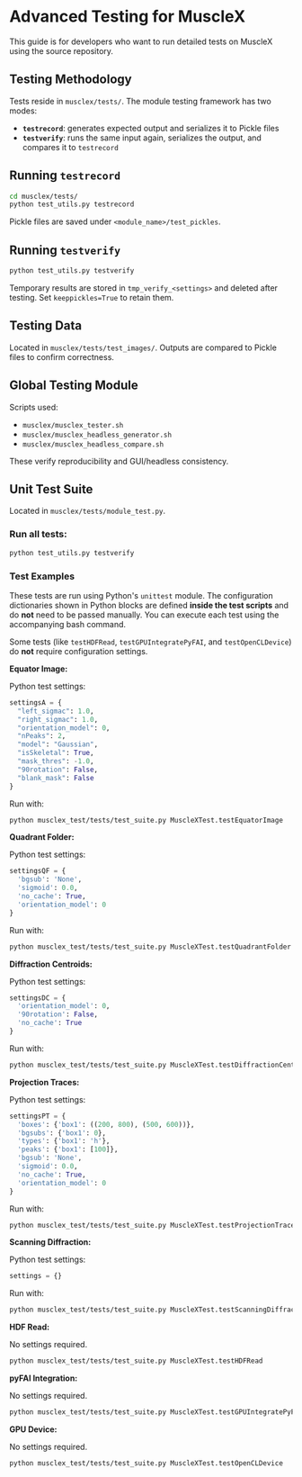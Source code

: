 # Advanced Testing for MuscleX

This guide is for developers who want to run detailed tests on MuscleX using the source repository.



## Testing Methodology

Tests reside in `musclex/tests/`. The module testing framework has two modes:

- **`testrecord`**: generates expected output and serializes it to Pickle files
- **`testverify`**: runs the same input again, serializes the output, and compares it to `testrecord`



## Running `testrecord`

```bash
cd musclex/tests/
python test_utils.py testrecord
```

Pickle files are saved under `<module_name>/test_pickles`.



## Running `testverify`

```bash
python test_utils.py testverify
```

Temporary results are stored in `tmp_verify_<settings>` and deleted after testing. Set `keeppickles=True` to retain them.



## Testing Data

Located in `musclex/tests/test_images/`. Outputs are compared to Pickle files to confirm correctness.



## Global Testing Module

Scripts used:

- `musclex/musclex_tester.sh`
- `musclex/musclex_headless_generator.sh`
- `musclex/musclex_headless_compare.sh`

These verify reproducibility and GUI/headless consistency.



## Unit Test Suite

Located in `musclex/tests/module_test.py`.

### Run all tests:

```bash
python test_utils.py testverify
```



### Test Examples

These tests are run using Python's `unittest` module. The configuration dictionaries shown in Python blocks are defined **inside the test scripts** and do **not** need to be passed manually. You can execute each test using the accompanying bash command.

Some tests (like `testHDFRead`, `testGPUIntegratePyFAI`, and `testOpenCLDevice`) do **not** require configuration settings.

**Equator Image:**

Python test settings:

```python
settingsA = {
  "left_sigmac": 1.0,
  "right_sigmac": 1.0,
  "orientation_model": 0,
  "nPeaks": 2,
  "model": "Gaussian",
  "isSkeletal": True,
  "mask_thres": -1.0,
  "90rotation": False,
  "blank_mask": False
}
```

Run with:

```bash
python musclex_test/tests/test_suite.py MuscleXTest.testEquatorImage
```

**Quadrant Folder:**

Python test settings:

```python
settingsQF = {
  'bgsub': 'None',
  'sigmoid': 0.0,
  'no_cache': True,
  'orientation_model': 0
}
```

Run with:

```bash
python musclex_test/tests/test_suite.py MuscleXTest.testQuadrantFolder
```

**Diffraction Centroids:**

Python test settings:

```python
settingsDC = {
  'orientation_model': 0,
  '90rotation': False,
  'no_cache': True
}
```

Run with:

```bash
python musclex_test/tests/test_suite.py MuscleXTest.testDiffractionCentroids
```

**Projection Traces:**

Python test settings:

```python
settingsPT = {
  'boxes': {'box1': ((200, 800), (500, 600))},
  'bgsubs': {'box1': 0},
  'types': {'box1': 'h'},
  'peaks': {'box1': [100]},
  'bgsub': 'None',
  'sigmoid': 0.0,
  'no_cache': True,
  'orientation_model': 0
}
```

Run with:

```bash
python musclex_test/tests/test_suite.py MuscleXTest.testProjectionTraces
```

**Scanning Diffraction:**

Python test settings:

```python
settings = {}
```

Run with:

```bash
python musclex_test/tests/test_suite.py MuscleXTest.testScanningDiffraction
```

**HDF Read:**

No settings required.

```bash
python musclex_test/tests/test_suite.py MuscleXTest.testHDFRead
```

**pyFAI Integration:**

No settings required.

```bash
python musclex_test/tests/test_suite.py MuscleXTest.testGPUIntegratePyFAI
```

**GPU Device:**

No settings required.

```bash
python musclex_test/tests/test_suite.py MuscleXTest.testOpenCLDevice
```
